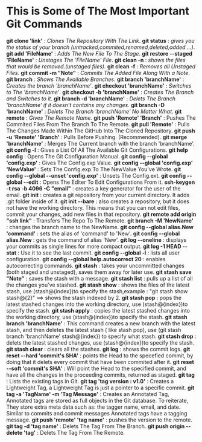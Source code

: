 # This is Some of The Most Important Git Commands

**git clone 'link'** : *Clones The Repository With The Link*.
**git status** : *gives you the status of your branch (untracked,commited,renamed,deleted,added ...)*.
**git add 'FileName'** : *Adds The New File To The Stage*.
**git restore --staged 'FileName'** : *Unstages The 'FileName' File*.
**git clean -n** : *shows the files that would be removed.(unstaged files).*
**git clean -f** : *Removes all Unstaged Files.*
**git commit -m "Note"** : *Commits The Added File Along With a Note*.
**git branch** : *Shows The Available Branches*.
**git branch 'branchName'** : *Creates the branch 'branchName'*.
**git checkout 'branchName'** : *Switches to The 'branchName'*.
**git checkout -b 'branchName'** : *Creates The Branch and Switches to it*.
**git branch -d 'branchName'** : *Delets The Branch 'branchName' if it doesn't contains any changes.*
**git branch -D 'branchName'** : *Delets The Branch 'branchName' No Matter What.*
**git remote** : *Gives The Remote Name.*
**git push 'Remote' 'Branch'** : Pushes The Commited Files From The Branch To The Remote.
**git pull 'Remote'** : Pulls The Changes Made Within The GitHub Into The Cloned Repository.
**git push -u 'Remote' 'Branch'** : Pulls Before Pushing. (Recommended).
**git merge 'branchName'** : Merges The Current branch with the branch 'branchName'.
**git config -l** : Gives a List Of All The Available Git Configurations.
**git help config** : Opens The Git Configuration Manual.
**git config --global 'config.exp'** : Gives The Config.exp Value.
**git config --global 'config.exp' 'NewValue'** : Sets The Config.exp To The NewValue You've Wrote.
**git config --global --unset 'config.exp'** : Unsets The Config.ext.
**git config --global --edit** : Opens The Editer To Edit Configurations From it.
**ssh-keygen -t rsa -b 4096 -C "email"** :  creates a key generator for the user of the email.
**git init** : creates a git repository from your current directory. It adds .git folder inside of it.
**git init --bare** : also creates a repository, but it does not have the working directory. This means that you can not edit files, commit your changes, add new files in that repository.
**git remote add origin "ssh link"** : Transfers The Repo To The Remote.
**git branch -M 'NewName'** : changes the branch name to the NewName.
**git config --global alias.New 'command'** : sets the alias of 'command' to 'New'.
**git config --global alias.New** : gets the command of alias 'New'.
**git log --oneline** : displays your commits as single lines for more compact output.
**git log -1 HEAD --stat** : Use it to see the last commit.
**git config --global -l** : lists all user configuration.
**git config --global help.autocorrect 20** : enables autocorrecting commands.
**git stash** : takes your uncommitted changes (both staged and unstaged), saves them away for later use.
**git stash save "Note"** : saves the stash with a message.
**git stash list** : pulls up a list of all the changes you've stashed.
**git stash show** : shows the files of the latest stash, use (stash@{index})to specify the stash,example : "git stash show stash@{2}" ==> shows the stash indexed by 2.
**git stash pop** : pops the latest stashed changes into the working directory, use (stash@{index})to specify the stash.
**git stash apply** : copies the latest stashed changes into the working directory, use (stash@{index})to specify the stash.
**git stash branch 'branchName'** : This command creates a new branch with the latest stash, and then deletes the latest stash ( like stash pop), use (git stash branch 'branchName' stash@{index}) to specify what stash.
**git stash drop** : delets the latest stashed changes, use (stash@{index})to specify the stash.
**git stash clear** : clears all the stashes.
**git log** : shows the commit logs.
**git reset --hard 'commit's SHA'** : points the Head to the specefied commit, by doing that it delets every commit that have been commited after it.
**git reset --soft 'commit's SHA'** : Will point the Head to the specified commit, and have all the changes in the proceeding commits, returned as staged.
**git tag** : Lists the existing tags in Git.
**git tag 'tag version : v1.0'** : Creates a Lightweight Tag, a Lightweight Tag is just a pointer to a specific commit.
**git tag -a 'TagName' -m 'Tag Message'** : Creates an Annotated Tag, Annotated tags are stored as full objects in the Git database. To reiterate, They store extra meta data such as: the tagger name, email, and date. Similar to commits and commit messages Annotated tags have a tagging message.
**git push 'remote' 'tag name'** : pushes the version to the remote.
**git tag -d 'tag name'** : Delets The Tag From The Branch.
**git push origin --delete 'tag'** : Delets The Tag From The Remote.
